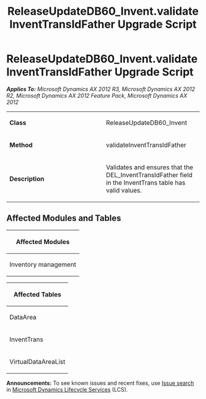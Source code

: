 ﻿---
title: ReleaseUpdateDB60_Invent.validateInventTransIdFather Upgrade Script
TOCTitle: ReleaseUpdateDB60_Invent.validateInventTransIdFather Upgrade Script
ms:assetid: ef5c56c7-4337-a86d-473f-6b6ba3a9e46b
ms:mtpsurl: https://msdn.microsoft.com/en-us/library/JJ737405(v=AX.60)
ms:contentKeyID: 49712100
ms.date: 05/18/2015
mtps_version: v=AX.60
---

# ReleaseUpdateDB60\_Invent.validateInventTransIdFather Upgrade Script 


_**Applies To:** Microsoft Dynamics AX 2012 R3, Microsoft Dynamics AX 2012 R2, Microsoft Dynamics AX 2012 Feature Pack, Microsoft Dynamics AX 2012_

<table>
<colgroup>
<col style="width: 50%" />
<col style="width: 50%" />
</colgroup>
<tbody>
<tr class="odd">
<td><p><strong>Class</strong></p></td>
<td><p>ReleaseUpdateDB60_Invent</p></td>
</tr>
<tr class="even">
<td><p><strong>Method</strong></p></td>
<td><p>validateInventTransIdFather</p></td>
</tr>
<tr class="odd">
<td><p><strong>Description</strong></p></td>
<td><p>Validates and ensures that the DEL_InventTransIdFather field in the InventTrans table has valid values.</p></td>
</tr>
</tbody>
</table>


## Affected Modules and Tables

<table>
<colgroup>
<col style="width: 100%" />
</colgroup>
<thead>
<tr class="header">
<th><p>Affected Modules</p></th>
</tr>
</thead>
<tbody>
<tr class="odd">
<td><p>Inventory management</p></td>
</tr>
</tbody>
</table>


<table>
<colgroup>
<col style="width: 100%" />
</colgroup>
<thead>
<tr class="header">
<th><p>Affected Tables</p></th>
</tr>
</thead>
<tbody>
<tr class="odd">
<td><p>DataArea</p></td>
</tr>
<tr class="even">
<td><p>InventTrans</p></td>
</tr>
<tr class="odd">
<td><p>VirtualDataAreaList</p></td>
</tr>
</tbody>
</table>

  
**Announcements:** To see known issues and recent fixes, use [Issue search](http://go.microsoft.com/fwlink/?linkid=389258) in [Microsoft Dynamics Lifecycle Services](http://go.microsoft.com/fwlink/?linkid=306505) (LCS).

